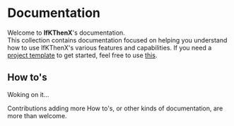 # Documentation

Welcome to **IfKThenX**'s documentation.  
This collection contains documentation focused on helping you understand how to use IfKThenX's various features and capabilities. If you need a [project template](ProjectTemplate/) to get started, feel free to use [this](ProjectTemplate/).

## How to's

Woking on it...

Contributions adding more How to's, or other kinds of documentation, are more than welcome.
